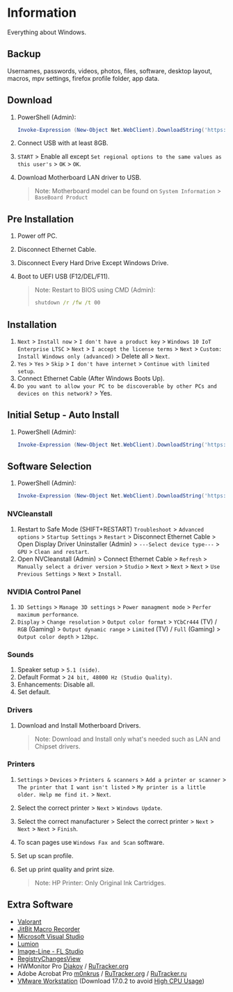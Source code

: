 # Information

Everything about Windows.

## Backup

Usernames, passwords, videos, photos, files, software, desktop layout, macros, mpv settings, firefox profile folder, app data.

## Download

1. PowerShell (Admin):

   ```powershell
   Invoke-Expression (New-Object Net.WebClient).DownloadString('https://raw.githubusercontent.com/ByKsTv/Everything/main/Windows/ISO.ps1')

   ```

1. Connect USB with at least 8GB.
1. `START` > Enable all except `Set regional options to the same values as this user's` > `OK` > `OK`.
1. Download Motherboard LAN driver to USB.

   > Note: Motherboard model can be found on `System Information` > `BaseBoard Product`

## Pre Installation

1. Power off PC.
1. Disconnect Ethernet Cable.
1. Disconnect Every Hard Drive Except Windows Drive.
1. Boot to UEFI USB (F12/DEL/F11).

   > Note: Restart to BIOS using CMD (Admin):
   >
   > ```cmd
   > shutdown /r /fw /t 00
   >
   > ```

## Installation

1. `Next` > `Install now` > `I don't have a product key` > `Windows 10 IoT Enterprise LTSC` > `Next` > `I accept the license terms` > `Next` > `Custom: Install Windows only (advanced)` > Delete all > `Next`.
1. `Yes` > `Yes` > `Skip` > `I don't have internet` > `Continue with limited setup`.
1. Connect Ethernet Cable (After Windows Boots Up).
1. `Do you want to allow your PC to be discoverable by other PCs and devices on this network?` > Yes.

## Initial Setup - Auto Install

1. PowerShell (Admin):

   ```powershell
   Invoke-Expression (New-Object Net.WebClient).DownloadString('https://raw.githubusercontent.com/ByKsTv/Everything/main/Windows/Step1.ps1')

   ```

## Software Selection

1. PowerShell (Admin):

   ```powershell
   Invoke-Expression (New-Object Net.WebClient).DownloadString('https://raw.githubusercontent.com/ByKsTv/Everything/main/Windows/Software_Selection.ps1')

   ```

### NVCleanstall

1. Restart to Safe Mode (SHIFT+RESTART) `Troubleshoot` > `Advanced options` > `Startup Settings` > `Restart` > Disconnect Ethernet Cable > Open Display Driver Uninstaller (Admin) > `---Select device type---` > `GPU` > `Clean and restart`.
1. Open NVCleanstall (Admin) > Connect Ethernet Cable > `Refresh` > `Manually select a driver version` > `Studio` > `Next` > `Next` > `Next` > `Use Previous Settings` > `Next` > `Install`.

### NVIDIA Control Panel

1. `3D Settings` > `Manage 3D settings` > `Power managment mode` > `Perfer maximum performance`.
1. `Display` > `Change resolution` > `Output color format` > `YCbCr444` (TV) / `RGB` (Gaming) > `Output dynamic range` > `Limited` (TV) / `Full` (Gaming) > `Output color depth` > `12bpc`.

### Sounds

1. Speaker setup > `5.1 (side)`.
1. Default Format > `24 bit, 48000 Hz (Studio Quality)`.
1. Enhancements: Disable all.
1. Set default.

### Drivers

1. Download and Install Motherboard Drivers.

   > Note: Download and Install only what's needed such as LAN and Chipset drivers.

### Printers

1. `Settings` > `Devices` > `Printers & scanners` > `Add a printer or scanner` > `The printer that I want isn't listed` > `My printer is a little older. Help me find it.` > `Next`.
1. Select the correct printer > `Next` > `Windows Update`.
1. Select the correct manufacturer > Select the correct printer > `Next` > `Next` > `Next` > `Finish`.
1. To scan pages use `Windows Fax and Scan` software.
1. Set up scan profile.
1. Set up print quality and print size.

   > Note: HP Printer: Only Original Ink Cartridges.

## Extra Software

- [Valorant](https://playvalorant.com/en-us/download/)
- [JitBit Macro Recorder](https://rutracker.org/forum/tracker.php?nm=JitBit)
- [Microsoft Visual Studio](https://rutracker.org/forum/tracker.php?nm=Microsoft%20Visual%20Studio)
- [Lumion](https://rutracker.org/forum/tracker.php?nm=Lumion)
- [Image-Line - FL Studio](https://rutracker.org/forum/tracker.php?nm=Image-Line%20-%20FL%20Studio)
- [RegistryChangesView](https://www.nirsoft.net/utils/registry_changes_view.html)
- HWMonitor Pro [Diakov](https://diakov.net/10934-cpuid-hwmonitor-pro-153-portable.html) / [RuTracker.org](https://rutracker.org/forum/tracker.php?nm=HWMonitor)
- Adobe Acrobat Pro [m0nkrus](http://www.monkrus.ws/) / [RuTracker.org](https://rutracker.org/forum/tracker.php?nm=Adobe%20Acrobat) / [RuTracker.ru](http://rutracker.ru/viewforum.php?f=220)
- [VMware Workstation](https://rutracker.org/forum/tracker.php?nm=VMware%20Workstation) (Download 17.0.2 to avoid [High CPU Usage](https://communities.vmware.com/t5/VMware-Workstation-Pro/High-CPU-usage-by-vmnat-exe-after-upgrade-to-VMware-Workstation/m-p/2992080/highlight/true#M183202))
